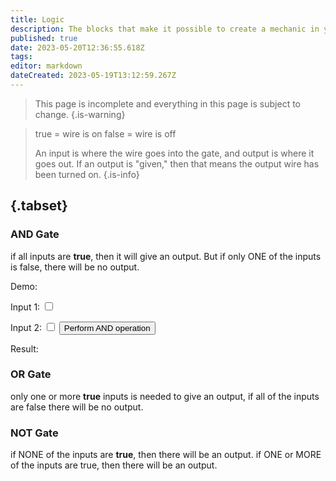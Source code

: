 ```yaml
---
title: Logic
description: The blocks that make it possible to create a mechanic in your world
published: true
date: 2023-05-20T12:36:55.618Z
tags: 
editor: markdown
dateCreated: 2023-05-19T13:12:59.267Z
---
```


> This page is incomplete and everything in this page is subject to change.
{.is-warning}

> true = wire is on
> false = wire is off
> 
> An input is where the wire goes into the gate, and output is where it goes out. If an output is "given," then that means the output wire has been turned on.
{.is-info}

## {.tabset}

### AND Gate
if all inputs are **true**, then it will give an output. But if only ONE of the inputs is false, there will be no output.

Demo:
<div class="input-container">
<label for="input1">Input 1:</label> <input type="checkbox" id="input1" class="input">
  
<label for="input2">Input 2:</label> <input type="checkbox" id="input2" class="input">
<button id="performButton" class="button">Perform AND operation</button>
<p id="result">Result:</p>
    </div>
 
### OR Gate
only one or more **true** inputs is needed to give an output, if all of the inputs are false there will be no output.

### NOT Gate
if NONE of the inputs are **true**, then there will be an output. if ONE or MORE of the inputs are true, then there will be an output.